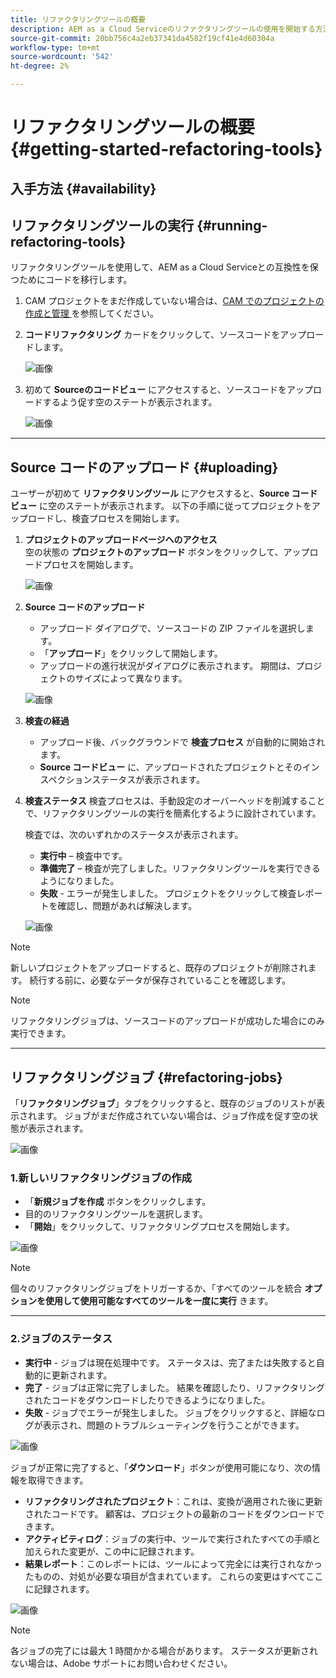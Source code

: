 ```yaml
---
title: リファクタリングツールの概要
description: AEM as a Cloud Serviceのリファクタリングツールの使用を開始する方法について説明します
source-git-commit: 20bb756c4a2eb37341da4582f19cf41e4d60304a
workflow-type: tm+mt
source-wordcount: '542'
ht-degree: 2%

---
```


# リファクタリングツールの概要 {#getting-started-refactoring-tools}

## 入手方法 {#availability}

<!-- Alexandru: duplicate contextualhelp id, drafting this for now

>[!CONTEXTUALHELP]
>id="aemcloud_rs_upload"
>title="Download"
>additional-url="https://experienceleague.adobe.com/docs/experience-manager-cloud-service/content/release-notes/release-notes/release-notes-current.html" text="Release Notes"
>additional-url="https://experience.adobe.com/#/downloads/content/software-distribution/en/aemcloud.html" text="Software Distribution Portal"

-->

## リファクタリングツールの実行 {#running-refactoring-tools}

リファクタリングツールを使用して、AEM as a Cloud Serviceとの互換性を保つためにコードを移行します。

1. CAM プロジェクトをまだ作成していない場合は、[CAM でのプロジェクトの作成と管理 ](/help/journey-migration/cloud-acceleration-manager/using-cam/getting-started-cam.md#create-project) を参照してください。
1. **コードリファクタリング** カードをクリックして、ソースコードをアップロードします。

   ![画像](/help/journey-migration/refactoring-tools/assets/rscam1.png)

1. 初めて **Sourceのコードビュー** にアクセスすると、ソースコードをアップロードするよう促す空のステートが表示されます。

   ![画像](/help/journey-migration/refactoring-tools/assets/rscam2.png)

---

## Source コードのアップロード {#uploading}

ユーザーが初めて **リファクタリングツール** にアクセスすると、**Source コードビュー** に空のステートが表示されます。 以下の手順に従ってプロジェクトをアップロードし、検査プロセスを開始します。

1. **プロジェクトのアップロードページへのアクセス**\
   空の状態の **プロジェクトのアップロード** ボタンをクリックして、アップロードプロセスを開始します。

   ![画像](/help/journey-migration/refactoring-tools/assets/rscam3.png)

1. **Source コードのアップロード**
   - アップロード ダイアログで、ソースコードの ZIP ファイルを選択します。
   - 「**アップロード**」をクリックして開始します。
   - アップロードの進行状況がダイアログに表示されます。 期間は、プロジェクトのサイズによって異なります。

   ![画像](/help/journey-migration/refactoring-tools/assets/rscam4.png)

1. **検査の経過**
   - アップロード後、バックグラウンドで **検査プロセス** が自動的に開始されます。
   - **Source コードビュー** に、アップロードされたプロジェクトとそのインスペクションステータスが表示されます。

1. **検査ステータス** 検査プロセスは、手動設定のオーバーヘッドを削減することで、リファクタリングツールの実行を簡素化するように設計されています。

   検査では、次のいずれかのステータスが表示されます。
   - **実行中** – 検査中です。
   - **準備完了** – 検査が完了しました。リファクタリングツールを実行できるようになりました。
   - **失敗** - エラーが発生しました。 プロジェクトをクリックして検査レポートを確認し、問題があれば解決します。

   ![画像](/help/journey-migration/refactoring-tools/assets/rscam5.png)

>[!NOTE]
>新しいプロジェクトをアップロードすると、既存のプロジェクトが削除されます。 続行する前に、必要なデータが保存されていることを確認します。

>[!NOTE]
>リファクタリングジョブは、ソースコードのアップロードが成功した場合にのみ実行できます。

---

## リファクタリングジョブ {#refactoring-jobs}

「**リファクタリングジョブ**」タブをクリックすると、既存のジョブのリストが表示されます。 ジョブがまだ作成されていない場合は、ジョブ作成を促す空の状態が表示されます。

![画像](/help/journey-migration/refactoring-tools/assets/rscam6.png)

### 1.新しいリファクタリングジョブの作成

- 「**新規ジョブを作成** ボタンをクリックします。
- 目的のリファクタリングツールを選択します。
- 「**開始**」をクリックして、リファクタリングプロセスを開始します。

![画像](/help/journey-migration/refactoring-tools/assets/rscam7.png)

>[!NOTE]
>個々のリファクタリングジョブをトリガーするか、「すべてのツールを統合 **オプションを使用して使用可能なすべてのツールを一度に実行** きます。

---

### 2.ジョブのステータス

- **実行中** - ジョブは現在処理中です。 ステータスは、完了または失敗すると自動的に更新されます。
- **完了** - ジョブは正常に完了しました。 結果を確認したり、リファクタリングされたコードをダウンロードしたりできるようになりました。
- **失敗** - ジョブでエラーが発生しました。 ジョブをクリックすると、詳細なログが表示され、問題のトラブルシューティングを行うことができます。

![画像](/help/journey-migration/refactoring-tools/assets/rscam8.png)

ジョブが正常に完了すると、「**ダウンロード**」ボタンが使用可能になり、次の情報を取得できます。

- **リファクタリングされたプロジェクト**：これは、変換が適用された後に更新されたコードです。 顧客は、プロジェクトの最新のコードをダウンロードできます。
- **アクティビティログ**：ジョブの実行中、ツールで実行されたすべての手順と加えられた変更が、この中に記録されます。
- **結果レポート**：このレポートには、ツールによって完全には実行されなかったものの、対処が必要な項目が含まれています。 これらの変更はすべてここに記録されます。

![画像](/help/journey-migration/refactoring-tools/assets/rscam9.png)

>[!NOTE]
>各ジョブの完了には最大 1 時間かかる場合があります。 ステータスが更新されない場合は、Adobe サポートにお問い合わせください。

